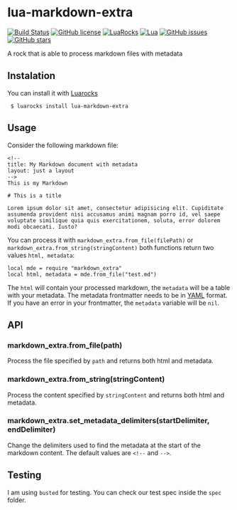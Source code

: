 # lua-markdown-extra
[![Build Status](https://travis-ci.org/soapdog/lua-markdown-extra.svg?branch=master)](https://travis-ci.org/soapdog/lua-markdown-extra) 
[![GitHub license](https://img.shields.io/badge/license-MIT-blue.svg)](https://raw.githubusercontent.com/soapdog/lua-markdown-extra/master/LICENSE)
[![LuaRocks](https://img.shields.io/badge/LuaRocks-0.3-blue.svg)](https://luarocks.org/modules/soapdog/lua-markdown-extra)
[![Lua](https://img.shields.io/badge/Lua-5.1%2C%20JIT%2C%205.2-blue.svg)](https://img.shields.io/badge/Lua-5.1%2C%20JIT%2C%205.2-blue.svg)
[![GitHub issues](https://img.shields.io/github/issues/soapdog/lua-markdown-extra.svg)](https://github.com/soapdog/lua-markdown-extra/issues)
[![GitHub stars](https://img.shields.io/github/stars/soapdog/lua-markdown-extra.svg)](https://github.com/soapdog/lua-markdown-extra/stargazers)

A rock that is able to process markdown files with metadata

## Instalation

You can install it with [Luarocks](http://luarocks.org)

``` $ luarocks install lua-markdown-extra```

## Usage

Consider the following markdown file:

```
<!--
title: My Markdown document with metadata
layout: just a layout
-->
This is my Markdown

# This is a title

Lorem ipsum dolor sit amet, consectetur adipisicing elit. Cupiditate assumenda provident nisi accusamus animi magnam porro id, vel saepe voluptate similique quia quis exercitationem, soluta, error dolorem modi obcaecati. Iusto?
```

You can process it with ```markdown_extra.from_file(filePath)``` or ```markdown_extra.from_string(stringContent)``` both functions return two values ```html, metadata```:

```
local mde = require "markdown_extra"
local html, metadata = mde.from_file("test.md")
```

The ```html``` will contain your processed markdown, the ```metadata``` will be a table with your metadata. The metadata frontmatter needs to be in [YAML](http://yaml.org) format. If you have an error in your frontmatter, the ```metadata``` variable will be ```nil```.

## API

### markdown_extra.from_file(path)
Process the file specified by ```path``` and returns both html and metadata.

### markdown_extra.from_string(stringContent)
Process the content specified by ```stringContent``` and returns both html and metadata.

### markdown_extra.set_metadata_delimiters(startDelimiter, endDelimiter)
Change the delimiters used to find the metadata at the start of the markdown content. The default values are ```<!--``` and ```-->```.

## Testing
I am using ```busted``` for testing. You can check our test spec inside the ```spec``` folder.


